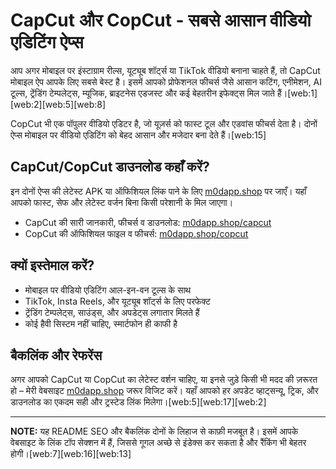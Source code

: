 # CapCut और CopCut - सबसे आसान वीडियो एडिटिंग ऐप्स

आप अगर मोबाइल पर इंस्टाग्राम रील्स, यूट्यूब शॉर्ट्स या TikTok वीडियो बनाना चाहते हैं, तो CapCut मोबाइल ऐप आपके लिए सबसे बेस्ट है। इसमें आपको प्रोफेशनल फीचर्स जैसे आसान कटिंग, एनीमेशन, AI टूल्स, ट्रेंडिंग टेम्पलेट्स, म्यूजिक, ब्राइटनेस एडजस्ट और कई बेहतरीन इफेक्ट्स मिल जाते हैं।[web:1][web:2][web:5][web:8]

CopCut भी एक पॉपुलर वीडियो एडिटर है, जो यूज़र्स को फास्ट टूल और एडवांस फीचर्स देता है। दोनों ऐप्स मोबाइल पर वीडियो एडिटिंग को बेहद आसान और मजेदार बना देते हैं।[web:15]

## CapCut/CopCut डाउनलोड कहाँ करें?
इन दोनों ऐप्स की लेटेस्ट APK या ऑफिशियल लिंक पाने के लिए [m0dapp.shop](https://m0dapp.shop) पर जाएँ। यहाँ आपको फास्ट, सेफ और लेटेस्ट वर्जन बिना किसी परेशानी के मिल जाएगा।

- CapCut की सारी जानकारी, फीचर्स व डाउनलोड: [m0dapp.shop/capcut](https://m0dapp.shop)
- CopCut की ऑफिशियल फाइल व फीचर्स: [m0dapp.shop/copcut](https://m0dapp.shop)

## क्यों इस्तेमाल करें?
- मोबाइल पर वीडियो एडिटिंग आल-इन-वन टूल्स के साथ
- TikTok, Insta Reels, और यूट्यूब शॉर्ट्स के लिए परफेक्ट
- ट्रेंडिंग टेम्पलेट्स, साउंड्स, और अपडेट्स लगातार मिलते हैं
- कोई हैवी सिस्टम नहीं चाहिए, स्मार्टफोन ही काफी है

## बैकलिंक और रेफरेंस
अगर आपको CapCut या CopCut का लेटेस्ट वर्शन चाहिए, या इनसे जुड़े किसी भी मदद की ज़रूरत हो – मेरी वेबसाइट [m0dapp.shop](https://m0dapp.shop) जरूर विजिट करें। यहाँ आपको हर अपडेट व्हाट्सन्यू, ट्रिक, और डाउनलोड का एकदम सही और ट्रस्टेड लिंक मिलेगा।[web:5][web:17][web:2]

---

**NOTE:** यह README SEO और बैकलिंक दोनों के लिहाज से काफ़ी मजबूत है। इसमें आपके वेबसाइट के लिंक टॉप सेक्शन में हैं, जिससे गूगल अच्छे से इंडेक्स कर सकता है और रैंकिंग भी बेहतर होगी।[web:7][web:16][web:13]
